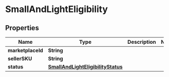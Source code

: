 # SmallAndLightEligibility

## Properties
Name | Type | Description | Notes
------------ | ------------- | ------------- | -------------
**marketplaceId** | **String** |  | 
**sellerSKU** | **String** |  | 
**status** | [**SmallAndLightEligibilityStatus**](SmallAndLightEligibilityStatus.md) |  | 
